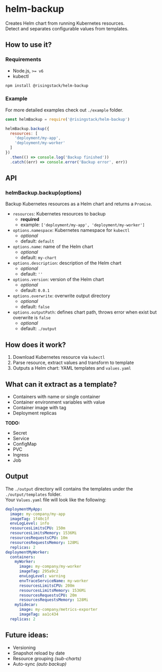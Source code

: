 # helm-backup

Creates Helm chart from running Kubernetes resources.  
Detect and separates configurable values from templates.

## How to use it?

### Requirements

- Node.js, `>= v6`
- kubectl

```sh
npm install @risingstack/helm-backup
```

### Example

For more detailed examples check out `./example` folder.

```js
const helmBackup = require('@risingstack/helm-backup')

helmBackup.backup({
  resources: [
    'deployment/my-app',
    'deployment/my-worker'
  ]
})
  .then(() => console.log('Backup finished'))
  .catch((err) => console.error('Backup error', err))
```

## API

### helmBackup.backup(options)

Backup Kubernetes resources as a Helm chart and returns a `Promise`.

- `resources`: Kubernetes resources to backup
  - **required**
  - example: `['deployment/my-app', 'deployment/my-worker']`
- `options.namespace`: Kubernetes namespace for `kubectl`
  - *optional*
  - default: `default`
- `options.name`: name of the Helm chart
  - *optional*
  - default: `my-chart`
- `options.description`: description of the Helm chart
  - *optional*
  - default: `''`
- `options.version`: version of the Helm chart
  - *optional*
  - default: `0.0.1`
- `options.overwrite`: overwrite output directory
  - *optional*
  - default: `false`
- `options.outputPath`: defines chart path, throws error when exist but overwrite is `false`
  - *optional*
  - default: `./output`

## How does it work?

1. Download Kubernetes resource via `kubectl`
2. Parse resource, extract values and transform to template
3. Outputs a Helm chart: YAML templates and `values.yaml`

## What can it extract as a template?

- Containers with name or single container
- Container environment variables with value
- Container image with tag
- Deployment replicas

**TODO:**

 - Secret
 - Service
 - ConfigMap
 - PVC
 - Ingress
 - Job

## Output

The `./output` directory will contains the templates under the `./output/templates` folder.  
Your `Values.yaml` file will look like the following:

```yaml
deploymentMyApp:
  image: my-company/my-app
  imageTag: 1f40c1f
  envLogLevel: info
  resourcesLimitsCPU: 150m
  resourcesLimitsMemory: 1536Mi
  resourcesRequestsCPU: 10m
  resourcesRequestsMemory: 128Mi
  replicas: 2
deploymentMyWorker:
  containers:
    myWorker:
      image: my-company/my-worker
      imageTag: 295a9c2
      envLogLevel: warning
      envTraceServiceName: my-worker
      resourcesLimitsCPU: 200m
      resourcesLimitsMemory: 1536Mi
      resourcesRequestsCPU: 20m
      resourcesRequestsMemory: 128Mi
    mySidecar:
      image: my-company/metrics-exporter
      imageTag: aa1c434
  replicas: 2
```

## Future ideas:

- Versioning
- Snapshot reload by date
- Resource grouping *(sub-charts)*
- Auto-sync *(auto backup)*
